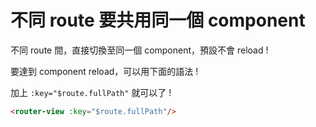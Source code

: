 # 不同 route 要共用同一個 component

不同 route 間，直接切換至同一個 component，預設不會 reload !

要達到 component reload，可以用下面的語法 !

加上 `:key="$route.fullPath"` 就可以了 !

```html
<router-view :key="$route.fullPath"/>
```
